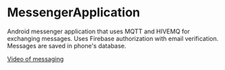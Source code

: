 # MessengerApplication
Android messenger application that uses MQTT and HIVEMQ for exchanging messages. Uses Firebase authorization with email verification. Messages are saved in phone's database.

[Video of messaging](https://youtu.be/GUVV_5HHW7c)

